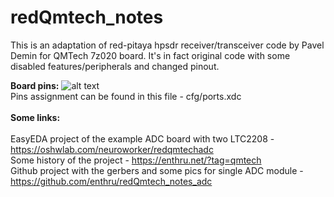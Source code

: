 # redQmtech_notes

This is an adaptation of red-pitaya hpsdr receiver/transceiver code by Pavel Demin for QMTech 7z020 board. It's in fact original code with some disabled features/peripherals and changed pinout.
<br />

**Board pins:**
![alt text](https://enthru.net/wp-content/uploads/2024/09/qmtech_pins.jpg)
<br />
Pins assignment can be found in this file - cfg/ports.xdc
<br /><br />
**Some links:**
<br />
<br />
EasyEDA project of the example ADC board with two LTC2208 - https://oshwlab.com/neuroworker/redqmtechadc
<br />
Some history of the project - https://enthru.net/?tag=qmtech
<br />
Github project with the gerbers and some pics for single ADC module - https://github.com/enthru/redQmtech_notes_adc
